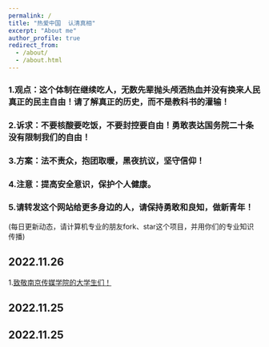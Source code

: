```yaml
---
permalink: /
title: "热爱中国  认清真相"
excerpt: "About me"
author_profile: true
redirect_from: 
  - /about/
  - /about.html
---
```



### 1.观点：这个体制在继续吃人，无数先辈抛头颅洒热血并没有换来人民真正的民主自由！请了解真正的历史，而不是教科书的灌输！

### 2.诉求：不要核酸要吃饭，不要封控要自由！勇敢表达国务院二十条没有限制我们的自由！

### 3.方案：法不责众，抱团取暖，黑夜抗议，坚守信仰！

### 4.注意：提高安全意识，保护个人健康。

### 5.请转发这个网站给更多身边的人，请保持勇敢和良知，做新青年！


(每日更新动态，请计算机专业的朋友fork、star这个项目，并用你们的专业知识传播)


2022.11.26
------
1.[致敬南京传媒学院的大学生们！](https://LoveChina-RememberTruth/loveChina.github.io/tree/master/files/202211261.mp4)


2022.11.25
------


2022.11.25
------



